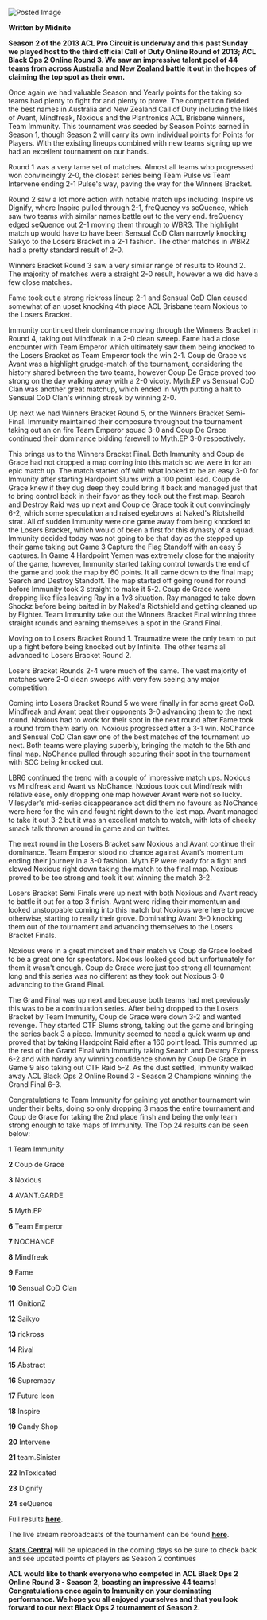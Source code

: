 ![Posted Image](http://oi37.tinypic.com/14lhkxs.jpg)


**Written by Midnite**





**Season 2 of the 2013 ACL Pro Circuit is underway and this past Sunday we played host to the third official Call of Duty Online Round of 2013; ACL Black Ops 2 Online Round 3. We saw an impressive talent pool of 44 teams from across Australia and New Zealand battle it out in the hopes of claiming the top spot as their own.**




Once again we had valuable Season and Yearly points for the taking so teams had plenty to fight for and plenty to prove. The competition fielded the best names in Australia and New Zealand Call of Duty including the likes of Avant, Mindfreak, Noxious and the Plantronics ACL Brisbane winners, Team Immunity. This tournament was seeded by Season Points earned in Season 1, though Season 2 will carry its own individual points for Points for Players. With the existing lineups combined with new teams signing up we had an excellent tournament on our hands.





Round 1 was a very tame set of matches. Almost all teams who progressed won convincingly 2-0, the closest series being Team Pulse vs Team Intervene ending 2-1 Pulse's way, paving the way for the Winners Bracket. 





Round 2 saw a lot more action with notable match ups including: Inspire vs Dignify, where Inspire pulled through 2-1, freQuency vs seQuence, which saw two teams with similar names battle out to the very end. freQuency edged seQuence out 2-1 moving them through to WBR3. The highlight match up would have to have been Sensual CoD Clan narrowly knocking Saikyo to the Losers Bracket in a 2-1 fashion. The other matches in WBR2 had a pretty standard result of 2-0.





Winners Bracket Round 3 saw a very similar range of results to Round 2. The majority of matches were a straight 2-0 result, however a we did have a few close matches.


Fame took out a strong rickross lineup 2-1 and Sensual CoD Clan caused somewhat of an upset knocking 4th place ACL Brisbane team Noxious to the Losers Bracket.





Immunity continued their dominance moving through the Winners Bracket in Round 4, taking out Mindfreak in a 2-0 clean sweep. Fame had a close encounter with Team Emperor which ultimately saw them being knocked to the Losers Bracket as Team Emperor took the win 2-1. Coup de Grace vs Avant was a highlight grudge-match of the tournament, considering the history shared between the two teams,  however Coup De Grace proved too strong on the day walking away with a 2-0 vicoty. Myth.EP vs Sensual CoD Clan was another great matchup, which ended in Myth putting a halt to Sensual CoD Clan's winning streak by winning 2-0.





Up next we had Winners Bracket Round 5, or the Winners Bracket Semi-Final. Immunity maintained their composure throughout the tournament taking out an on fire Team Emperor squad 3-0 and Coup De Grace continued their dominance bidding farewell to Myth.EP 3-0 respectively.





This brings us to the Winners Bracket Final. Both Immunity and Coup de Grace had not dropped a map coming into this match so we were in for an epic match up. The match started off with what looked to be an easy 3-0 for Immunity after starting Hardpoint Slums with a 100 point lead. Coup de Grace knew if they dug deep they could bring it back and managed just that to bring control back in their favor as they took out the first map. Search and Destroy Raid was up next and Coup de Grace took it out convincingly 6-2, which some speculation and raised eyebrows at Naked's Riotsheild strat. All of sudden Immunity were one game away from being knocked to the Losers Bracket, which would of been a first for this dynasty of a squad. Immunity decided today was not going to be that day as the stepped up their game taking out Game 3 Capture the Flag Standoff with an easy 5 captures. In Game 4 Hardpoint Yemen was extremely close for the majority of the game, however, Immunity started taking control towards the end of the game and took the map by 60 points. It all came down to the final map; Search and Destroy Standoff. The map started off going round for round before Immunity took 3 straight to make it 5-2. Coup de Grace were dropping like flies leaving Ray in a 1v3 situation. Ray managed to take down Shockz before being baited in by Naked's Riotshield and getting cleaned up by Fighter. Team Immunity take out the Winners Bracket Final winning three straight rounds and earning themselves a spot in the Grand Final.





Moving on to Losers Bracket Round 1. Traumatize were the only team to put up a fight before being knocked out by Infinite. The other teams all advanced to Losers Bracket Round 2.


Losers Bracket Rounds 2-4 were much of the same. The vast majority of matches were 2-0 clean sweeps with very few seeing any major competition.





Coming into Losers Bracket Round 5 we were finally in for some great CoD. Mindfreak and Avant beat their opponents 3-0 advancing them to the next round. Noxious had to work for their spot in the next round after Fame took a round from them early on. Noxious progressed after a 3-1 win. NoChance and Sensual CoD Clan saw one of the best matches of the tournament up next. Both teams were playing superbly, bringing the match to the 5th and final map. NoChance pulled through securing their spot in the tournament with SCC being knocked out.





LBR6 continued the trend with a couple of impressive match ups. Noxious vs Mindfreak and Avant vs NoChance. Noxious took out Mindfreak with relative ease, only dropping one map however Avant were not so lucky. Vilesyder's mid-series disappearance act did them no favours as NoChance were here for the win and fought right down to the last map. Avant managed to take it out 3-2 but it was an excellent match to watch, with lots of cheeky smack talk thrown around in game and on twitter.





The next round in the Losers Bracket saw Noxious and Avant continue their dominance. Team Emperor stood no chance against Avant’s momentum ending their journey in a 3-0 fashion. Myth.EP were ready for a fight and slowed Noxious right down taking the match to the final map. Noxious proved to be too strong and took it out winning the match 3-2.





Losers Bracket Semi Finals were up next with both Noxious and Avant ready to battle it out for a top 3 finish. Avant were riding their momentum and looked unstoppable coming into this match but Noxious were here to prove otherwise, starting to really their grove. Dominating Avant 3-0 knocking them out of the tournament and advancing themselves to the Losers Bracket Finals.





Noxious were in a great mindset and their match vs Coup de Grace looked to be a great one for spectators. Noxious looked good but unfortunately for them it wasn't enough. Coup de Grace were just too strong all tournament long and this series was no different as they took out Noxious 3-0 advancing to the Grand Final.





The Grand Final was up next and because both teams had met previously this was to be a continuation series. After being dropped to the Losers Bracket by Team Immunity, Coup de Grace were down 3-2 and wanted revenge. They started CTF Slums strong, taking out the game and bringing the series back 3 a piece. Immunity seemed to need a quick warm up and proved that by taking Hardpoint Raid after a 160 point lead. This summed up the rest of the Grand Final with Immunity taking Search and Destroy Express 6-2 and with hardly any winning confidence shown by Coup De Grace in Game 9 also taking out CTF Raid 5-2. As the dust settled, Immunity walked away ACL Black Ops 2 Online Round 3 - Season 2 Champions winning the Grand Final 6-3.





Congratulations to Team Immunity for gaining yet another tournament win under their belts, doing so only dropping 3 maps the entire tournament and Coup de Grace for taking the 2nd place finsh and being the only team strong enough to take maps of Immunity. The Top 24 results can be seen below:






**1**
 Team Immunity



**2**
 Coup de Grace



**3**
 Noxious



**4**
 AVANT.GARDE	



**5**
 Myth.EP



**6**
 Team Emperor



**7**
 NOCHANCE



**8**
 Mindfreak



**9**
 Fame 



**10**
 Sensual CoD Clan 



**11**
 iGnitionZ 



**12**
 Saikyo



**13**
 rickross



**14**
 Rival



**15**
 Abstract



**16**
 Supremacy



**17**
 Future Icon



**18**
 Inspire



**19**
 Candy Shop



**20**
 Intervene



**21**
 team.Sinister



**22**
 InToxicated



**23**
 Dignify



**24**
 seQuence





Full results 
**[here](http://www.aclpro.com.au/2013/results/cod/acl-blops2-or3-s2-results)**.





The live stream rebroadcasts of the tournament can be found 
**[here](http://www.twitch.tv/aclpro/videos?kind=past_broadcasts)**. 






**[Stats Central](http://stats.aclpro.com.au/cod.php)** will be uploaded in the coming days so be sure to check back and see updated points of players as Season 2 continues






**ACL would like to thank everyone who competed in ACL Black Ops 2 Online Round 3 - Season 2, boasting an impressive 44 teams! Congratulations once again to Immunity on your dominating performance. We hope you all enjoyed yourselves and that you look forward to our next Black Ops 2 tournament of Season 2.**